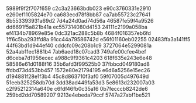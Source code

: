 5989f9f2f707f659
c2c3a23663bdb023
e90c3760331e2910
e260ef1105824e70
ca683ecd78f8bb87
ca7ab55723c27641
8b553393931a69d2
7d4a24d0ad74d56a
46587fe59f4a9526
dd6691f5a821b41a
ec557314080d4153
24111c2199a058ba
ef4134b78969e85e
0dc321ac288c5b8b
4684f016357eb6fd
1ff6c5ba293ffd8a
91cc44a79586742d
e56f01160eb02255
02483ffa3a141ff5
44f63bd1d944ef40
cddcfc09c208b1c9
3727064e5299081a
52a4ab11ec1881b4
7ab6aed18c07cad3
749afe00cfee4bef
d6ceba7d1956ecec
a988c9f9361c4203
618f635e243e6e48
58586e61d0188f16
35b6afd3f99525b0
37fbbcd049180ad8
ffdbd73d453bb457
1572e80e21794195
e6d6a5256e15ec26
d194881f28e1f3b4
45c8d863710f3af0
59f07005d497649d
51eeb325258db70d
3dd38ad449fa53d3
5e8613d232007a03
c2f95212314a640e
c6fdf46fb0c35a16
0b7fecccb8242de6
259bd2dd70589207
9213e4ebeda79ccf
5747a27abf1be521
